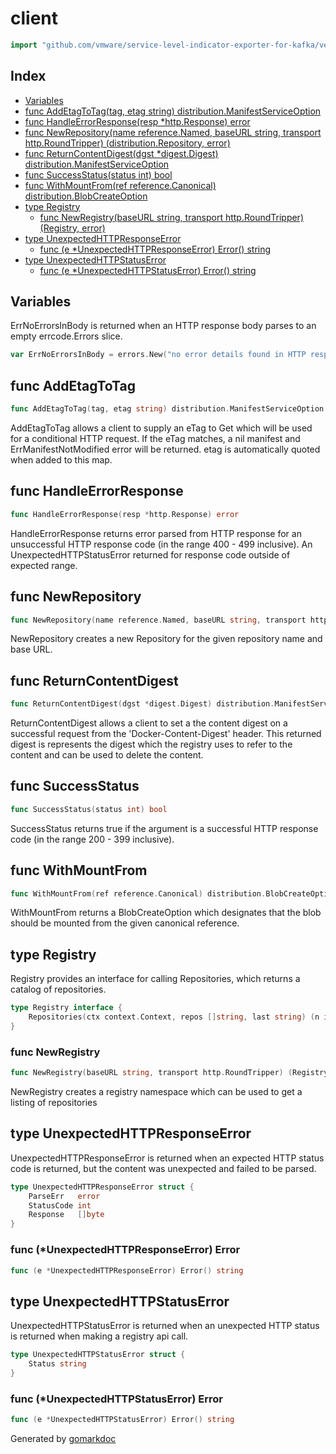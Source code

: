 <!-- Code generated by gomarkdoc. DO NOT EDIT -->

# client

```go
import "github.com/vmware/service-level-indicator-exporter-for-kafka/vendor/github.com/docker/distribution/registry/client"
```

## Index

- [Variables](<#variables>)
- [func AddEtagToTag(tag, etag string) distribution.ManifestServiceOption](<#func-addetagtotag>)
- [func HandleErrorResponse(resp *http.Response) error](<#func-handleerrorresponse>)
- [func NewRepository(name reference.Named, baseURL string, transport http.RoundTripper) (distribution.Repository, error)](<#func-newrepository>)
- [func ReturnContentDigest(dgst *digest.Digest) distribution.ManifestServiceOption](<#func-returncontentdigest>)
- [func SuccessStatus(status int) bool](<#func-successstatus>)
- [func WithMountFrom(ref reference.Canonical) distribution.BlobCreateOption](<#func-withmountfrom>)
- [type Registry](<#type-registry>)
  - [func NewRegistry(baseURL string, transport http.RoundTripper) (Registry, error)](<#func-newregistry>)
- [type UnexpectedHTTPResponseError](<#type-unexpectedhttpresponseerror>)
  - [func (e *UnexpectedHTTPResponseError) Error() string](<#func-unexpectedhttpresponseerror-error>)
- [type UnexpectedHTTPStatusError](<#type-unexpectedhttpstatuserror>)
  - [func (e *UnexpectedHTTPStatusError) Error() string](<#func-unexpectedhttpstatuserror-error>)


## Variables

ErrNoErrorsInBody is returned when an HTTP response body parses to an empty errcode.Errors slice.

```go
var ErrNoErrorsInBody = errors.New("no error details found in HTTP response body")
```

## func AddEtagToTag

```go
func AddEtagToTag(tag, etag string) distribution.ManifestServiceOption
```

AddEtagToTag allows a client to supply an eTag to Get which will be used for a conditional HTTP request.  If the eTag matches, a nil manifest and ErrManifestNotModified error will be returned. etag is automatically quoted when added to this map.

## func HandleErrorResponse

```go
func HandleErrorResponse(resp *http.Response) error
```

HandleErrorResponse returns error parsed from HTTP response for an unsuccessful HTTP response code \(in the range 400 \- 499 inclusive\). An UnexpectedHTTPStatusError returned for response code outside of expected range.

## func NewRepository

```go
func NewRepository(name reference.Named, baseURL string, transport http.RoundTripper) (distribution.Repository, error)
```

NewRepository creates a new Repository for the given repository name and base URL.

## func ReturnContentDigest

```go
func ReturnContentDigest(dgst *digest.Digest) distribution.ManifestServiceOption
```

ReturnContentDigest allows a client to set a the content digest on a successful request from the 'Docker\-Content\-Digest' header. This returned digest is represents the digest which the registry uses to refer to the content and can be used to delete the content.

## func SuccessStatus

```go
func SuccessStatus(status int) bool
```

SuccessStatus returns true if the argument is a successful HTTP response code \(in the range 200 \- 399 inclusive\).

## func WithMountFrom

```go
func WithMountFrom(ref reference.Canonical) distribution.BlobCreateOption
```

WithMountFrom returns a BlobCreateOption which designates that the blob should be mounted from the given canonical reference.

## type Registry

Registry provides an interface for calling Repositories, which returns a catalog of repositories.

```go
type Registry interface {
    Repositories(ctx context.Context, repos []string, last string) (n int, err error)
}
```

### func NewRegistry

```go
func NewRegistry(baseURL string, transport http.RoundTripper) (Registry, error)
```

NewRegistry creates a registry namespace which can be used to get a listing of repositories

## type UnexpectedHTTPResponseError

UnexpectedHTTPResponseError is returned when an expected HTTP status code is returned, but the content was unexpected and failed to be parsed.

```go
type UnexpectedHTTPResponseError struct {
    ParseErr   error
    StatusCode int
    Response   []byte
}
```

### func \(\*UnexpectedHTTPResponseError\) Error

```go
func (e *UnexpectedHTTPResponseError) Error() string
```

## type UnexpectedHTTPStatusError

UnexpectedHTTPStatusError is returned when an unexpected HTTP status is returned when making a registry api call.

```go
type UnexpectedHTTPStatusError struct {
    Status string
}
```

### func \(\*UnexpectedHTTPStatusError\) Error

```go
func (e *UnexpectedHTTPStatusError) Error() string
```



Generated by [gomarkdoc](<https://github.com/princjef/gomarkdoc>)
